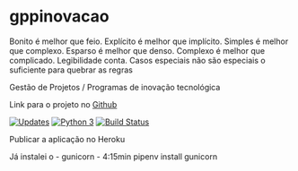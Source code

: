 # gppinovacao
Bonito é melhor que feio. Explícito é melhor que implícito. Simples é melhor que complexo.
Esparso é melhor que denso. Complexo é melhor que complicado. Legibilidade conta. 
Casos especiais não são especiais o suficiente para quebrar as regras

Gestão de Projetos / Programas de inovação tecnológica

Link para o projeto no [Github](https://github.com/ogpgit/gppinovacao)

[![Updates](https://pyup.io/repos/github/ogpgit/gppinovacao/shield.svg)](https://pyup.io/repos/github/ogpgit/gppinovacao/)
[![Python 3](https://pyup.io/repos/github/ogpgit/gppinovacao/python-3-shield.svg)](https://pyup.io/repos/github/ogpgit/gppinovacao/)
[![Build Status](https://travis-ci.org/ogpgit/gppinovacao.svg?branch=master)](https://travis-ci.org/ogpgit/gppinovacao)

Publicar a aplicação no Heroku

Já instalei o - gunicorn - 4:15min
pipenv install gunicorn